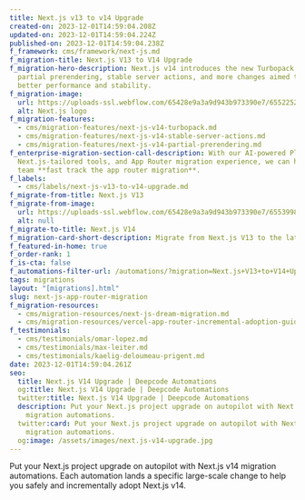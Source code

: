 ```yaml
---
title: Next.js v13 to v14 Upgrade
created-on: 2023-12-01T14:59:04.208Z
updated-on: 2023-12-01T14:59:04.224Z
published-on: 2023-12-01T14:59:04.238Z
f_framework: cms/framework/next-js.md
f_migration-title: Next.js V13 to V14 Upgrade
f_migration-hero-description: Next.js v14 introduces the new Turbopack compiler,
  partial prerendering, stable server actions, and more changes aimed toward
  better performance and stability.
f_migration-image:
  url: https://uploads-ssl.webflow.com/65428e9a3a9d943b973390e7/6552252cf4b9e06c244131ef_nextjs-app-router-migration-hero-image.svg
  alt: Next.js logo
f_migration-features:
  - cms/migration-features/next-js-v14-turbopack.md
  - cms/migration-features/next-js-v14-stable-server-actions.md
  - cms/migration-features/next-js-v14-partial-prerendering.md
f_enterprise-migration-section-call-description: With our AI-powered Platform,
  Next.js-tailored tools, and App Router migration experience, we can help your
  team **fast track the app router migration**.
f_labels:
  - cms/labels/next-js-v13-to-v14-upgrade.md
f_migrate-from-title: Next.js V13
f_migrate-from-image:
  url: https://uploads-ssl.webflow.com/65428e9a3a9d943b973390e7/6553998af06d8a798f00aae0_next-js-logo-white.svg
  alt: null
f_migrate-to-title: Next.js V14
f_migration-card-short-description: Migrate from Next.js V13 to the latest Next V14 version.
f_featured-in-home: true
f_order-rank: 1
f_is-cta: false
f_automations-filter-url: /automations/?migration=Next.js+V13+to+V14+Upgrade
tags: migrations
layout: "[migrations].html"
slug: next-js-app-router-migration
f_migration-resources:
  - cms/migration-resources/next-js-dream-migration.md
  - cms/migration-resources/vercel-app-router-incremental-adoption-guide.md
f_testimonials:
  - cms/testimonials/omar-lopez.md
  - cms/testimonials/max-leiter.md
  - cms/testimonials/kaelig-deloumeau-prigent.md
date: 2023-12-01T14:59:04.261Z
seo:
  title: Next.js V14 Upgrade | Deepcode Automations
  og:title: Next.js V14 Upgrade | Deepcode Automations
  twitter:title: Next.js V14 Upgrade | Deepcode Automations
  description: Put your Next.js project upgrade on autopilot with Next.js v14
    migration automations.
  twitter:card: Put your Next.js project upgrade on autopilot with Next.js v14
    migration automations.
  og:image: /assets/images/next.js-v14-upgrade.jpg
---
```

Put your Next.js project upgrade on autopilot with Next.js v14 migration automations. Each automation lands a specific large-scale change to help you safely and incrementally adopt Next.js v14.